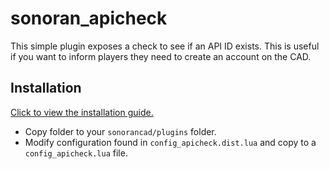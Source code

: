 # sonoran_apicheck
This simple plugin exposes a check to see if an API ID exists. This is useful if you want to inform players they need to create an account on the CAD.

## Installation

[Click to view the installation guide.](https://info.sonorancad.com/integration-plugins/integration-plugins/available-plugins/api-id-checker)

- Copy folder to your `sonorancad/plugins` folder. 
- Modify configuration found in `config_apicheck.dist.lua` and copy to a `config_apicheck.lua` file.
